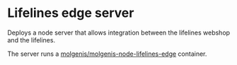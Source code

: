 # Lifelines edge server

Deploys a node server that allows integration between the lifelines webshop and
the lifelines.

The server runs a [molgenis/molgenis-node-lifelines-edge](https://hub.docker.com/repository/docker/molgenis/molgenis-node-lifelines-edge) container.